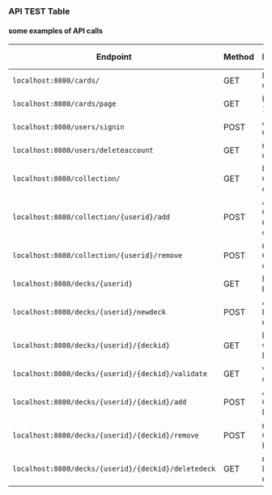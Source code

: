 
### API TEST  Table 
#### some examples of API calls
| Endpoint                                         | Method   | Description                                | Parameters                                   | request body |
|--------------------------------------------------|----------|--------------------------------------------|----------------------------------------------|---------|
| `localhost:8080/cards/`                           | GET      | Fetch all Cards                            | `name`,`type`,`artist`,`set`,`rarity`,<br>`supertype`,`series`,`generation`,`id`,`page` | - |
| `localhost:8080/cards/page`                    | GET        | Fetch  First 100 Cards                           | `page`,                | yes |
| `localhost:8080/users/signin`                    | POST        | Add new user                          | `username`,`email`,`password`                | yes |
| `localhost:8080/users/deleteaccount`              | GET         | remove user with id                   | `id`                                         | yes |
| `localhost:8080/collection/` | GET         | Fetch all Cards of collection         | `userid`                                         | yes
| `localhost:8080/collection/{userid}/add`  | POST        | Add new Card to user collection            |  `cardid`                           | yes
| `localhost:8080/collection/{userid}/remove`| POST       | remove Card From collection           | `cardid`                            | yes
| `localhost:8080/decks/{userid}` | GET         | Fetch Deck by User id                 | `None`                                     | - |
| `localhost:8080/decks/{userid}/newdeck`| POST        | Add new Deck to user                  | `deckname`, `description`                    | yes
| `localhost:8080/decks/{userid}/{deckid}`| GET        | Fecth User with speci. Deck Id        |`None`                                        | - |
| `localhost:8080/decks/{userid}/{deckid}/validate`| GET | validation of decks                 | `None`                                       | - |
| `localhost:8080/decks/{userid}/{deckid}/add`| POST | Add new Card to Deck                 | `cardid`                                        | yes |
| `localhost:8080/decks/{userid}/{deckid}/remove`| POST | remove Card from Deck                 | `cardid`                                        | yes |
| `localhost:8080/decks/{userid}/{deckid}/deletedeck`| GET | remove Deck for user                  | `deckid`                                        | yes |
